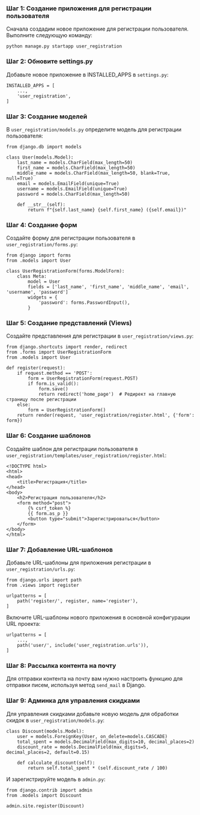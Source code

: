 ### Шаг 1: Создание приложения для регистрации пользователя
Сначала создадим новое приложение для регистрации пользователя. 
Выполните следующую команду:
```
python manage.py startapp user_registration
```


### Шаг 2: Обновите settings.py
Добавьте новое приложение в INSTALLED_APPS в `settings.py`:
```
INSTALLED_APPS = [
    ...,
    'user_registration',
]
```


### Шаг 3: Создание моделей
В `user_registration/models.py` определите модель для регистрации 
пользователя:
```
from django.db import models

class User(models.Model):
    last_name = models.CharField(max_length=50)
    first_name = models.CharField(max_length=50)
    middle_name = models.CharField(max_length=50, blank=True, null=True)
    email = models.EmailField(unique=True)
    username = models.EmailField(unique=True)
    password = models.CharField(max_length=50)
    
    def __str__(self):
        return f"{self.last_name} {self.first_name} ({self.email})"
```


### Шаг 4: Создание форм
Создайте форму для регистрации пользователя в `user_registration/forms.py`:
```
from django import forms
from .models import User

class UserRegistrationForm(forms.ModelForm):
    class Meta:
        model = User
        fields = ['last_name', 'first_name', 'middle_name', 'email', 'username', 'password']
        widgets = {
            'password': forms.PasswordInput(),
        }
```



### Шаг 5: Создание представлений (Views)
Создайте представления для регистрации в `user_registration/views.py`:
```
from django.shortcuts import render, redirect
from .forms import UserRegistrationForm
from .models import User

def register(request):
    if request.method == 'POST':
        form = UserRegistrationForm(request.POST)
        if form.is_valid():
            form.save()
            return redirect('home_page')  # Редирект на главную страницу после регистрации
    else:
        form = UserRegistrationForm()
    return render(request, 'user_registration/register.html', {'form': form})
```


### Шаг 6: Создание шаблонов
Создайте шаблон для регистрации пользователя в 
`user_registration/templates/user_registration/register.html`:

```
<!DOCTYPE html>
<html>
<head>
    <title>Регистрация</title>
</head>
<body>
    <h2>Регистрация пользователя</h2>
    <form method="post">
        {% csrf_token %}
        {{ form.as_p }}
        <button type="submit">Зарегистрироваться</button>
    </form>
</body>
</html>
```


### Шаг 7: Добавление URL-шаблонов
Добавьте URL-шаблоны для приложения регистрации в 
`user_registration/urls.py`:

```
from django.urls import path
from .views import register

urlpatterns = [
    path('register/', register, name='register'),
]
```

Включите URL-шаблоны нового приложения в основной конфигурации URL проекта:

```
urlpatterns = [
    ...,
    path('user/', include('user_registration.urls')),
]
```

### Шаг 8: Рассылка контента на почту
Для отправки контента на почту вам нужно настроить функцию для отправки 
писем, используя метод `send_mail` в Django.


### Шаг 9: Админка для управления скидками
Для управления скидками добавьте новую модель для обработки скидок в 
`user_registration/models.py`:

```
class Discount(models.Model):
    user = models.ForeignKey(User, on_delete=models.CASCADE)
    total_spent = models.DecimalField(max_digits=10, decimal_places=2)
    discount_rate = models.DecimalField(max_digits=5, decimal_places=2, default=0.15)
    
    def calculate_discount(self):
        return self.total_spent * (self.discount_rate / 100)
```

И зарегистрируйте модель в `admin.py`:

```
from django.contrib import admin
from .models import Discount

admin.site.register(Discount)
```
